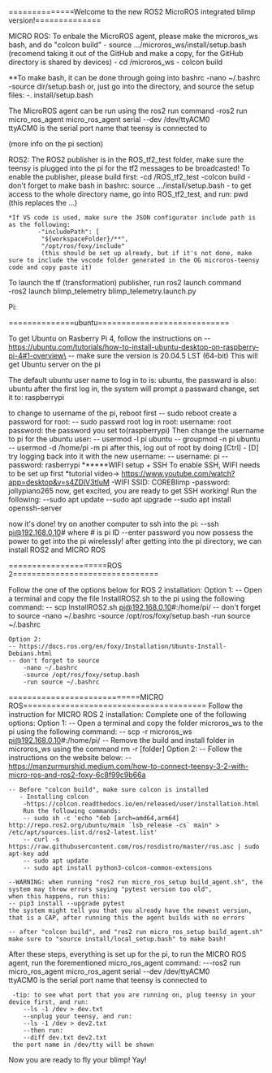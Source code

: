 ==============Welcome to the new ROS2 MicroROS integrated blimp version!==============


MICRO ROS:
To enbale the MicroROS agent, please make the microros_ws bash, and do "colcon build"
	- source .../microros_ws/install/setup.bash  (recomend taking it out of the GitHub and make a copy, for the GitHub directory is shared by devices)
	- cd /microros_ws
	- colcon build
	
**To make bash, it can be done through going into bashrc
	-nano ~/.bashrc
	-source dir/setup.bash
  or, just go into the directory, and source the setup files:
	-. install/setup.bash
	
The MicroROS agent can be run using the ros2 run command
	-ros2 run micro_ros_agent micro_ros_agent serial --dev /dev/ttyACM0  
	 ttyACM0 is the serial port name that teensy is connected to

(more info on the pi section)


ROS2:
The ROS2 publisher is in the ROS_tf2_test folder, make sure the teensy is plugged into the pi for the tf2 messages to be broadcasted!
To enable the publisher, please build first:
	-cd /ROS_tf2_test
	-colcon build
	- don't forget to make bash in bashrc: source .../install/setup.bash
	- to get access to the whole directory name, go into ROS_tf2_test, and run: pwd (this replaces the ...)
	
	*If VS code is used, make sure the JSON configurator include path is as the following:
            -"includePath": [
             "${workspaceFolder}/**",
             "/opt/ros/foxy/include" 
             (this should be set up already, but if it's not done, make sure to include the vscode folder generated in the OG microros-teensy code and copy paste it)

To launch the tf (transformation) publisher, run ros2 launch command    
	-ros2 launch blimp_telemetry blimp_telemetry.launch.py
	
	
Pi:

==============ubuntu============================

To get Ubuntu on Rasberry Pi 4, follow the instructions on
 	-- https://ubuntu.com/tutorials/how-to-install-ubuntu-desktop-on-raspberry-pi-4#1-overview\
 	-- make sure the version is 20.04.5 LST (64-bit)
This will get Ubuntu server on the pi

The default ubuntu user name to log in to is: ubuntu, the passward is also: ubuntu
after the first log in, the system will prompt a passward change, set it to: raspberrypi

to change to username of the pi, reboot first
	-- sudo reboot
create a password for root:
	-- sudo passwd root
log in root:
	username: root
	password: the password you set to(raspberrypi)
Then change the username to pi for the ubuntu user:
	-- usermod -l pi ubuntu
	-- groupmod -n pi ubuntu
	-- usermod -d /home/pi -m pi
after this, log out of root by doing [Ctrl] - [D]
try logging back into it with the new username:
	-- username: pi
	-- password: rasberrypi
******WIFI setup + SSH
To enable SSH, WIFI needs to be set up first
	*tutorial video-> https://www.youtube.com/watch?app=desktop&v=s4ZDlV3tIuM
	-WIFI SSID: COREBlimp
	-password: jollypiano265
now, get excited, you are ready to get SSH working!
Run the following:
	--sudo apt update
	--sudo apt upgrade
	--sudo apt install openssh-server
	
now it's done!
try on another computer to ssh into the pi:
	--ssh pi@192.168.0.10# where # is pi ID
	--enter password
you now possess the power to get into the pi wirelessly!
after getting into the pi directory, we can install ROS2 and MICRO ROS	

=====================ROS 2===============================

Follow the one of the options below for ROS 2 installation:
	Option 1:
	-- Open a terminal and copy the file InstallROS2.sh to the pi using the following command:
	-- scp InstallROS2.sh pi@192.168.0.10#:/home/pi/
	-- don't forget to source 
		-nano ~/.bashrc
		-source /opt/ros/foxy/setup.bash
		-run source ~/.bashrc
	
	Option 2:
	-- https://docs.ros.org/en/foxy/Installation/Ubuntu-Install-Debians.html
	-- don't forget to source 
		-nano ~/.bashrc
		-source /opt/ros/foxy/setup.bash
		-run source ~/.bashrc

============================MICRO ROS=======================================
 Follow the instruction for MICRO ROS 2 installation:
 	Complete one of the following options:
 	Option 1:
 	-- Open a terminal and copy the folder microros_ws to the pi using the following command:
 	-- scp -r microros_ws pi@192.168.0.10#:/home/pi/
 	-- Remove the build and install folder in microros_ws using the command rm -r [folder]
 	Option 2:
 	-- Follow the instructions on the website below:
 	-- https://manzurmurshid.medium.com/how-to-connect-teensy-3-2-with-micro-ros-and-ros2-foxy-6c8f99c9b66a
 	
 	-- Before "colcon build", make sure colcon is installed
	   - Installing colcon
		-https://colcon.readthedocs.io/en/released/user/installation.html
		Run the following commands:
		-- sudo sh -c 'echo "deb [arch=amd64,arm64] http://repo.ros2.org/ubuntu/main `lsb_release -cs` main" > /etc/apt/sources.list.d/ros2-latest.list'
		-- curl -s https://raw.githubusercontent.com/ros/rosdistro/master/ros.asc | sudo apt-key add 
		-- sudo apt update
		-- sudo apt install python3-colcon-common-extensions
	
	--WARNING: when running "ros2 run micro_ros_setup build_agent.sh", the system may throw errors saying "pytest version too old",
	when this happens, run this:
	-- pip3 install --upgrade pytest
	the system might tell you that you already have the newest version, that is a CAP, after running this the agent builds with no errors
	
	-- after "colcon build", and "ros2 run micro_ros_setup build_agent.sh" make sure to "source install/local_setup.bash" to make bash!
	
 After these steps, everything is set up for the pi, to run the MICRO ROS agent, run the forementioned micro_ros_agent command:
 	---ros2 run micro_ros_agent micro_ros_agent serial --dev /dev/ttyACM0  
	 ttyACM0 is the serial port name that teensy is connected to
	 
	 -tip: to see what port that you are running on, plug teensy in your device first, and run:
	 	--ls -1 /dev > dev.txt
	 	--unplug your teensy, and run:
	 	--ls -1 /dev > dev2.txt
	 	--then run:
	 	--diff dev.txt dev2.txt
	 the port name in /dev/tty will be shown
	 
Now you are ready to fly your blimp! Yay!
	

  
  
  
  
  
  
  



